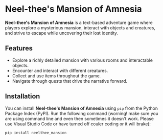 # Neel-thee's Mansion of Amnesia

**Neel-thee's Mansion of Amnesia** is a text-based adventure game where players explore a mysterious mansion, interact with objects and creatures, and strive to escape while uncovering their lost identity. 

## Features

- Explore a richly detailed mansion with various rooms and interactable objects.
- Encounter and interact with different creatures.
- Collect and use items throughout the game.
- Navigate through quests that drive the narrative forward.

## Installation

You can install **Neel-thee's Mansion of Amnesia** using `pip` from the Python Package Index (PyPI). Run the following command (worning! make sure you are using command line and even then sometimes it doesn't work. Please use Visual Studio Code or have turned off couler coding or it will brake):

```bash
pip install neelthee_mansion
